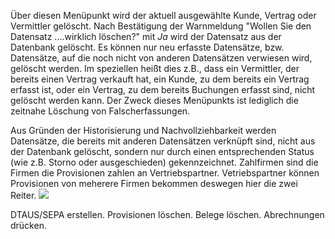 Über diesen Menüpunkt wird der aktuell ausgewählte Kunde, Vertrag oder Vermittler gelöscht. Nach Bestätigung der Warnmeldung
"Wollen Sie den Datensatz ....wirklich löschen?" mit _Ja_ wird der Datensatz aus der Datenbank gelöscht. Es können nur neu
erfasste Datensätze, bzw. Datensätze, auf die noch nicht von anderen Datensätzen verwiesen wird, gelöscht werden. Im speziellen
heißt dies z.B., dass ein Vermittler, der bereits einen Vertrag verkauft hat, ein Kunde, zu dem bereits ein Vertrag erfasst ist, oder ein Vertrag, zu
dem bereits Buchungen erfasst sind, nicht gelöscht werden kann. Der Zweck dieses Menüpunkts ist lediglich die zeitnahe Löschung von
Falscherfassungen.

Aus Gründen der Historisierung und Nachvollziehbarkeit werden Datensätze, die bereits mit anderen Datensätzen verknüpft sind, nicht aus
der Datenbank gelöscht, sondern nur durch einen entsprechenden Status (wie z.B. Storno oder ausgeschieden) gekennzeichnet.
Zahlfirmen sind die Firmen die Provisionen zahlen an Vertriebspartner. 
Vetriebspartner können Provisionen von meherere Firmen bekommen deswegen hier die zwei Reiter.
![](http://xpecto.github.io/docs/img/img_1423816637524.png)

DTAUS/SEPA erstellen.
Provisionen löschen.
Belege löschen.
Abrechnungen drücken.